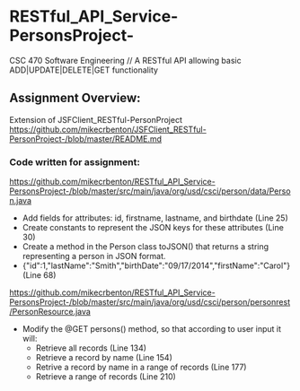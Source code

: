 # RESTful_API_Service-PersonsProject-
CSC 470 Software Engineering // A RESTful API allowing basic ADD|UPDATE|DELETE|GET functionality

## Assignment Overview:
Extension of JSFClient_RESTful-PersonProject 
https://github.com/mikecrbenton/JSFClient_RESTful-PersonProject-/blob/master/README.md

### Code written for assignment:
https://github.com/mikecrbenton/RESTful_API_Service-PersonsProject-/blob/master/src/main/java/org/usd/csci/person/data/Person.java
* Add fields for attributes: id, firstname,  lastname, and birthdate (Line 25)
* Create constants to represent the JSON keys for these attributes (Line 30)
* Create a method in the Person class toJSON() that returns a string representing a person in JSON format.
* {"id":1,"lastName":"Smith","birthDate":"09/17/2014","firstName":"Carol"} (Line 68)

https://github.com/mikecrbenton/RESTful_API_Service-PersonsProject-/blob/master/src/main/java/org/usd/csci/person/personrest/PersonResource.java
* Modify the @GET persons() method, so that according to user input it will:
  * Retrieve all records (Line 134)
  * Retrieve a record by name (Line 154)
  * Retrive a record by name in a range of records (Line 177)
  * Retrieve a range of records (Line 210)
  
 
  





